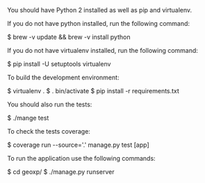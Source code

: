 You should have Python 2 installed as well as pip and virtualenv.


If you do not have python installed, run the following command:

$ brew -v update && brew -v install python


If you do not have virtualenv installed, run the following command:

$ pip install -U setuptools virtualenv


To build the development environment:

$ virtualenv .
$ . bin/activate
$ pip install -r requirements.txt


You should also run the tests:

$ ./mange test


To check the tests coverage:

$ coverage run --source='.' manage.py test [app]


To run the application use the following commands:

$ cd geoxp/
$ ./manage.py runserver
